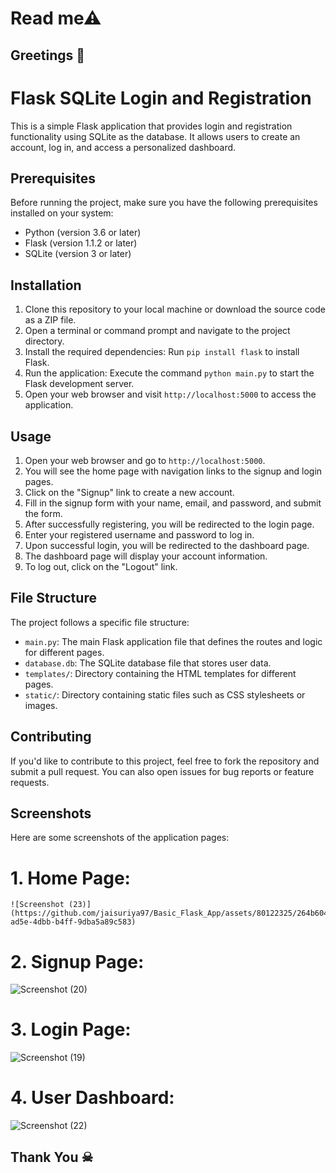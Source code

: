 # Read me⚠ 
## Greetings 💐

# Flask SQLite Login and Registration

This is a simple Flask application that provides login and registration functionality using SQLite as the database. It allows users to create an account, log in, and access a personalized dashboard.

## Prerequisites

Before running the project, make sure you have the following prerequisites installed on your system:

- Python (version 3.6 or later)
- Flask (version 1.1.2 or later)
- SQLite (version 3 or later)

## Installation

1. Clone this repository to your local machine or download the source code as a ZIP file.
2. Open a terminal or command prompt and navigate to the project directory.
3. Install the required dependencies: Run `pip install flask` to install Flask.
4. Run the application: Execute the command `python main.py` to start the Flask development server.
5. Open your web browser and visit `http://localhost:5000` to access the application.

## Usage

1. Open your web browser and go to `http://localhost:5000`.
2. You will see the home page with navigation links to the signup and login pages.
3. Click on the "Signup" link to create a new account.
4. Fill in the signup form with your name, email, and password, and submit the form.
5. After successfully registering, you will be redirected to the login page.
6. Enter your registered username and password to log in.
7. Upon successful login, you will be redirected to the dashboard page.
8. The dashboard page will display your account information.
9. To log out, click on the "Logout" link.

## File Structure

The project follows a specific file structure:

- `main.py`: The main Flask application file that defines the routes and logic for different pages.
- `database.db`: The SQLite database file that stores user data.
- `templates/`: Directory containing the HTML templates for different pages.
- `static/`: Directory containing static files such as CSS stylesheets or images.

## Contributing

If you'd like to contribute to this project, feel free to fork the repository and submit a pull request. You can also open issues for bug reports or feature requests.
## Screenshots

Here are some screenshots of the application pages:

# 1. Home Page:
    ![Screenshot (23)](https://github.com/jaisuriya97/Basic_Flask_App/assets/80122325/264b6045-ad5e-4dbb-b4ff-9dba5a89c583)


# 2. Signup Page:
   ![Screenshot (20)](https://github.com/jaisuriya97/Basic_Flask_App/assets/80122325/0f25fcd3-3b20-4124-9c93-e81151ad0ec6)


# 3. Login Page:
   ![Screenshot (19)](https://github.com/jaisuriya97/Basic_Flask_App/assets/80122325/1f8d5ff9-1e19-458b-9d7b-5a5b81838f4b)


# 4. User Dashboard:
   ![Screenshot (22)](https://github.com/jaisuriya97/Basic_Flask_App/assets/80122325/4cfc7442-fa2c-4cb8-b2b1-be269cffb603)


## Thank You ☠
